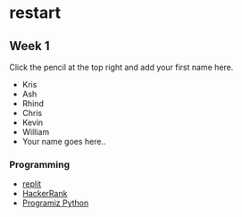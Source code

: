 # restart

## Week 1

Click the pencil at the top right and add your first name here.

* Kris
* Ash
* Rhind
* Chris
* Kevin
* William
* Your name goes here..


### Programming

* [replit](https://replit.com)
* [HackerRank](https://hackerrank.com)
* [Programiz Python](https://www.programiz.com/python-programming)
